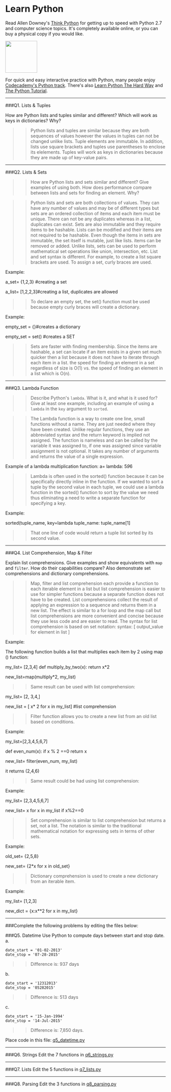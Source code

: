 # Learn Python

Read Allen Downey's [Think Python](http://www.greenteapress.com/thinkpython/) for getting up to speed with Python 2.7 and computer science topics. It's completely available online, or you can buy a physical copy if you would like.

<a href="http://www.greenteapress.com/thinkpython/"><img src="img/think_python.png" style="width: 100px;" target="_blank"></a>

For quick and easy interactive practice with Python, many people enjoy [Codecademy's Python track](http://www.codecademy.com/en/tracks/python). There's also [Learn Python The Hard Way](http://learnpythonthehardway.org/book/) and [The Python Tutorial](https://docs.python.org/2/tutorial/).

---

###Q1. Lists &amp; Tuples

How are Python lists and tuples similar and different? Which will work as keys in dictionaries? Why?

>> Python lists and tuples are similar because they are both sequences of values however the values in tuples can not be changed unlike lists. Tuple elements are immutable. In addition, lists use square brackets and tuples use parentheses to enclose its elelements. Tuples will work as keys in dictionaries because they are made up of key-value pairs.  

---

###Q2. Lists &amp; Sets

>>How are Python lists and sets similar and different? Give examples of using both. How does performance compare between lists and sets for finding an element. Why?

>>Python lists and sets are both collections of values. They can have any number of values and may be of different types but sets are an ordered collection of items and each item must be unique. There can not be any duplicates whereas in a list, duplicates can exist. Sets are also immutable and they require items to be hashable. Lists can be modified and their items are not required to be hashable. Even though the items in sets are immutable, the set itself is mutable, just like lists. items can be removed or added. Unlike lists, sets can be used to perform mathematical set operations like union, intersection, etc. List and set syntax is different. For example, to create a list square brackets are used. To assign a set, curly braces are used. 

Example:

a_set= {1,2,3} #creating a set

a_list= [1,2,2,3]#creating a list, duplicates are allowed

>>To declare an empty set, the set() function must be used because empty curly braces will create a dictionary. 

Example:

empty_set = {}#creates a dictionary

empty_set = set() #creates a SET

>>Sets are faster with finding membership. Since the items are hashable, a set can locate if an item exists in a given set much quicker then a list because it does not have to iterate through each item in a list. the speed for finding an element in a set regardless of size is O(1) vs. the speed of finding an element in a list which is O(n).

---

###Q3. Lambda Function

>>Describe Python's `lambda`. What is it, and what is it used for? Give at least one example, including an example of using a `lambda` in the `key` argument to `sorted`.

>>The Lambda function is a way to create one line, small functions without a name. They are just needed where they have been created. Unlike regular functions, they use an abbreviated syntax and the return keyword is implied not assigned. The function is nameless and can be called by the variable it was assigned to, if one was assigned since variable assignment is not optional. It takes any number of arguments and returns the value of a single expression. 

Example of a lambda multiplication function:
a= lambda: 5*9*6

>>Lambda is often used in the sorted() function because it can be specifically directly inline in the function. If we wanted to sort a tuple by the second value in each tuple, we could use a lambda function in the sorted() function to sort by the value we need thus eliminating a need to write a separate function for specifying a key. 

Example:

sorted(tuple_name, key=lambda tuple_name: tuple_name[1]

>>That one line of code would return a tuple list sorted by its second value. 

---

###Q4. List Comprehension, Map &amp; Filter

Explain list comprehensions. Give examples and show equivalents with `map` and `filter`. How do their capabilities compare? Also demonstrate set comprehensions and dictionary comprehensions.

>> Map, filter and list comprehension each provide a function to each iterable element in a list but list comprehension is easier to use for simpler functions because a separate function does not have to be created. List comprehensions collect the result of applying an expression to a sequence and returns them in a new list. The effect is similar to a for loop and the map call but list comprehensions are more convenient and concise because they use less code and are easier to read.
>>The syntax for list comprehension is based on set notation:
>>syntax: [ output_value for element in list ]

Example:

The following function builds a list that multiplies each item by 2 using map () function:

my_list= [2,3,4]
  def multiply_by_two(x): 
  return x*2

new_list=map(multiply*2, my_list)

>>Same result can be used with list comprehension:

my_list= [2, 3,4,]

new_list = [ x* 2 for x in my_list] #list comprehension

>>Filter function allows you to create a new list from an old list based on conditions. 

Example:

my_list=[2,3,4,5,6,7]

def even_num(x):
  if x % 2 ==0
  return x

new_list= filter(even_num, my_list)

it returns (2,4,6)

>>Same result could be had using list comprehension:

Example:

my_list= [2,3,4,5,6,7]

new_list= x for x in my_list if x%2==0

>>Set comprehension is similar to list comprehension but returns a set, not a list. The notation is similar to the traditional mathematical notation for expressing sets in terms of other sets.

Example:

old_set= {2,5,8}

new_set= {2*x for x in old_set}

>>Dictionary comprehension is used to create a new dictionary from an iterable item.

Example:

my_list= [1,2,3]

new_dict = {x:x**2 for x in my_list}



---

###Complete the following problems by editing the files below:

###Q5. Datetime
Use Python to compute days between start and stop date.   
a.  

```
date_start = '01-02-2013'    
date_stop = '07-28-2015'
```

>> Difference is: 937 days

b.  
```
date_start = '12312013'  
date_stop = '05282015'  
```

>> Difference is: 513 days

c.  
```
date_start = '15-Jan-1994'      
date_stop = '14-Jul-2015'  
```

>> Difference is: 7,850 days.

Place code in this file: [q5_datetime.py](python/q5_datetime.py)

---

###Q6. Strings
Edit the 7 functions in [q6_strings.py](python/q6_strings.py)

---

###Q7. Lists
Edit the 5 functions in [q7_lists.py](python/q7_lists.py)

---

###Q8. Parsing
Edit the 3 functions in [q8_parsing.py](python/q8_parsing.py)





